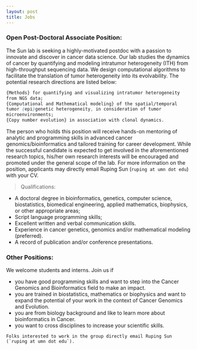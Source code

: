 ```yaml
---
layout: post
title: Jobs
---
```


### Open Post-Doctoral Associate Position:

The Sun lab is seeking a highly-motivated postdoc with a passion to innovate and discover in cancer data science. Our lab studies the dynamics of cancer by quantifying and modeling intratumor heterogeneity (ITH) from high-throughput sequencing data. We design computational algorithms to facilitate the translation of tumor heterogeneity into its evolvability. The potential research directions are listed below:
```css
{Methods} for quantifying and visualizing intratumor heterogeneity
from NGS data;
{Computational and Mathematical modeling} of the spatial/temporal
tumor (epi)genetic heterogeneity, in consideration of tumor
microenvironments;
{Copy number evolution} in association with clonal dynamics.
```

The person who holds this position will receive hands-on mentoring of analytic and programming skills in advanced cancer genomics/bioinformatics and tailored training for career development. While the successful candidate is expected to get involved in the aforementioned research topics, his/her own research interests will be encouraged and promoted under the general scope of the lab. For more information on the position, applicants may directly email Ruping Sun (`ruping at umn dot edu`) with your CV.

> Qualifications: 
* A doctoral degree in bioinformatics, genetics, computer science, biostatistics, biomedical engineering, applied mathematics, biophysics, or other appropriate areas; 
* Script language programming skills;
* Excellent written and verbal communication skills.
* Experience in cancer genetics, genomics and/or mathematical modeling (preferred). 
* A record of publication and/or conference presentations. 


### Other Positions:

We welcome students and interns. Join us if
* you have good programming skills and want to step into the Cancer Genomics and Bioinformatics field to make an impact.
* you are trained in biostatistics, mathematics or biophysics and want to expand the potential of your work in the context of Cancer Genomics and Evolution.
* you are from biology background and like to learn more about bioinformatics in Cancer.
* you want to cross disciplines to increase your scientific skills.

```
Folks interested to work in the group directly email Ruping Sun (`ruping at umn dot edu`).
```
